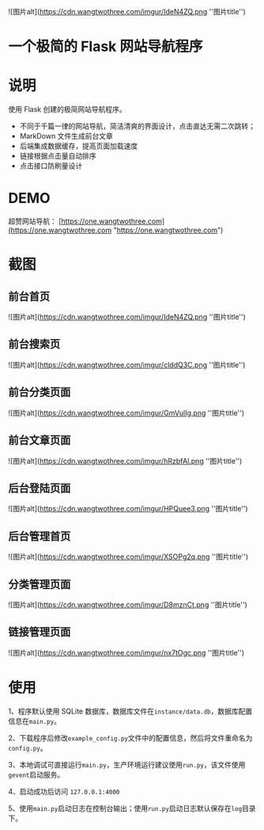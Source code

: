 ![图片alt](https://cdn.wangtwothree.com/imgur/IdeN4ZQ.png ''图片title'')

# 一个极简的 Flask 网站导航程序 

# 说明

使用 Flask 创建的极简网站导航程序。

- 不同于千篇一律的网站导航，简洁清爽的界面设计，点击直达无需二次跳转；
- MarkDown 文件生成前台文章
- 后端集成数据缓存，提高页面加载速度
- 链接根据点击量自动排序
- 点击接口防刷量设计

# DEMO

超赞网站导航： [https://one.wangtwothree.com](https://one.wangtwothree.com "https://one.wangtwothree.com")

# 截图

## 前台首页

![图片alt](https://cdn.wangtwothree.com/imgur/IdeN4ZQ.png ''图片title'')

## 前台搜索页

![图片alt](https://cdn.wangtwothree.com/imgur/clddQ3C.png ''图片title'')

## 前台分类页面

![图片alt](https://cdn.wangtwothree.com/imgur/GmVulIg.png ''图片title'')

## 前台文章页面

![图片alt](https://cdn.wangtwothree.com/imgur/hRzbfAl.png ''图片title'')

## 后台登陆页面

![图片alt](https://cdn.wangtwothree.com/imgur/HPQuee3.png ''图片title'')

## 后台管理首页

![图片alt](https://cdn.wangtwothree.com/imgur/XSOPg2q.png ''图片title'')

## 分类管理页面

![图片alt](https://cdn.wangtwothree.com/imgur/D8mznCt.png ''图片title'')

## 链接管理页面

![图片alt](https://cdn.wangtwothree.com/imgur/nx7tOgc.png ''图片title'')

# 使用

1、程序默认使用 SQLite 数据库，数据库文件在`instance/data.db`，数据库配置信息在`main.py`。

2、下载程序后修改`example_config.py`文件中的配置信息，然后将文件重命名为`config.py`。

3、本地调试可直接运行`main.py`，生产环境运行建议使用`run.py`，该文件使用`gevent`启动服务。

4、启动成功后访问 `127.0.0.1:4000`

5、使用`main.py`启动日志在控制台输出；使用`run.py`启动日志默认保存在`log`目录下。